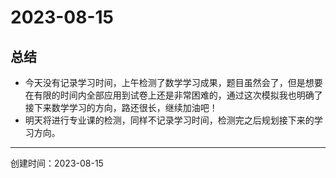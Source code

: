 # 2023-08-15

## 总结

- 今天没有记录学习时间，上午检测了数学学习成果，题目虽然会了，但是想要在有限的时间内全部应用到试卷上还是非常困难的，通过这次模拟我也明确了接下来数学学习的方向，路还很长，继续加油吧！
- 明天将进行专业课的检测，同样不记录学习时间，检测完之后规划接下来的学习方向。

---

创建时间：2023-08-15